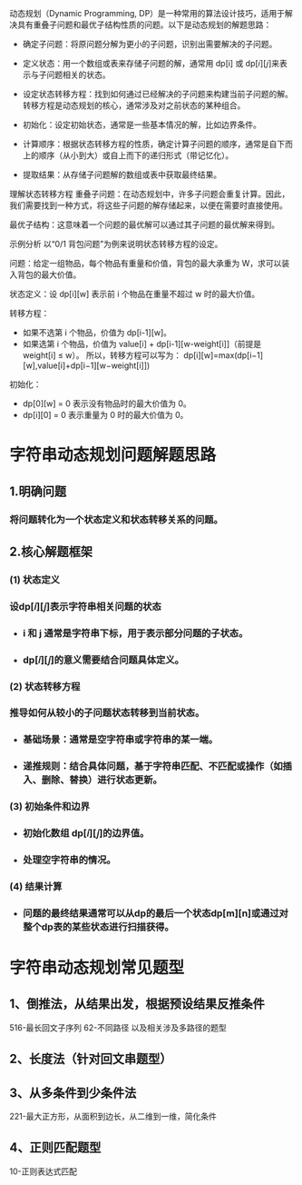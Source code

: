 动态规划（Dynamic Programming, DP）是一种常用的算法设计技巧，适用于解决具有重叠子问题和最优子结构性质的问题。以下是动态规划的解题思路：

+ 确定子问题：将原问题分解为更小的子问题，识别出需要解决的子问题。

+ 定义状态：用一个数组或表来存储子问题的解，通常用 dp[i] 或 dp[𝑖][𝑗]来表示与子问题相关的状态。

+ 设定状态转移方程：找到如何通过已经解决的子问题来构建当前子问题的解。转移方程是动态规划的核心，通常涉及对之前状态的某种组合。

+ 初始化：设定初始状态，通常是一些基本情况的解，比如边界条件。

+ 计算顺序：根据状态转移方程的性质，确定计算子问题的顺序，通常是自下而上的顺序（从小到大）或自上而下的递归形式（带记忆化）。

+ 提取结果：从存储子问题解的数组或表中获取最终结果。

理解状态转移方程
重叠子问题：在动态规划中，许多子问题会重复计算。因此，我们需要找到一种方式，将这些子问题的解存储起来，以便在需要时直接使用。

最优子结构：这意味着一个问题的最优解可以通过其子问题的最优解来得到。

示例分析
以“0/1 背包问题”为例来说明状态转移方程的设定。

问题：给定一组物品，每个物品有重量和价值，背包的最大承重为 W，求可以装入背包的最大价值。

状态定义：设 dp[i][w] 表示前 i 个物品在重量不超过 w 时的最大价值。

转移方程：

+ 如果不选第 i 个物品，价值为 dp[i-1][w]。
+ 如果选第 i 个物品，价值为 value[i] + dp[i-1][w-weight[i]]（前提是 weight[i] ≤ w）。
  所以，转移方程可以写为：
  dp[i][w]=max(dp[i−1][w],value[i]+dp[i−1][w−weight[i]])

初始化：

+ dp[0][w] = 0 表示没有物品时的最大价值为 0。
+ dp[i][0] = 0 表示重量为 0 时的最大价值为 0。

# 字符串动态规划问题解题思路

## 1.明确问题

### 将问题转化为一个**状态定义**和**状态转移关系**的问题。

## 2.核心解题框架

### (1) 状态定义

### 设dp[𝑖][𝑗]表示字符串相关问题的状态

* ### i 和 j 通常是字符串下标，用于表示部分问题的子状态。
* ### dp[𝑖][𝑗]的意义需要结合问题具体定义。

### (2) 状态转移方程

### 推导如何从较小的子问题状态转移到当前状态。

* ### 基础场景：通常是空字符串或字符串的某一端。
* ### 递推规则：结合具体问题，基于字符串匹配、不匹配或操作（如插入、删除、替换）进行状态更新。

### (3) 初始条件和边界

* ### 初始化数组 dp[𝑖][𝑗]的边界值。
* ### 处理空字符串的情况。

### (4) 结果计算

* ### 问题的最终结果通常可以从dp的最后一个状态dp[m][n]或通过对整个dp表的某些状态进行扫描获得。

# 字符串动态规划常见题型

## 1、倒推法，从结果出发，根据预设结果反推条件

516-最长回文子序列
62-不同路径 
以及相关涉及多路径的题型

## 2、长度法（针对回文串题型）


## 3、从多条件到少条件法
221-最大正方形，从面积到边长，从二维到一维，简化条件

## 4、正则匹配题型
10-正则表达式匹配